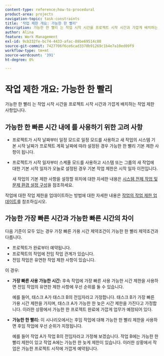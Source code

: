 ```yaml
---
content-type: reference;how-to-procedural
product-area: projects
navigation-topic: task-constraints
title: '작업 제한 개요: 가능한 한 빨리'
description: 가능한 한 빨리 는 작업 시작 시간을 프로젝트 시작 시간과 가깝게 배치하는 작업 제한 사항입니다.
author: Alina
feature: Work Management
exl-id: 9cb232fe-bc74-4433-afac-88be69514c88
source-git-commit: 7427706f6ce6cad3370b91269c1b4e7a10ed09f9
workflow-type: tm+mt
source-wordcount: '391'
ht-degree: 0%

---
```


# 작업 제한 개요: 가능한 한 빨리

가능한 한 빨리 는 작업 시작 시간을 프로젝트 시작 시간과 가깝게 배치하는 작업 제한 사항입니다.

## 가능한 한 빠른 시간 내에 를 사용하기 위한 고려 사항

* 프로젝트가 시작 날짜부터 일정 모드로 일정 모드를 사용하고 새 작업의 시스템 기본 시작 날짜가 프로젝트 계획 날짜에 따라 설정된 경우 가능한 한 빨리 기본 제한 사항이 됩니다.

* 프로젝트가 시작 일자부터 스케줄 모드를 사용하고 시스템 또는 그룹의 새 작업에 대한 기본 시작 일자가 오늘로 설정된 경우 기본 작업 제한은 시작 일자 이전입니다.

  새 작업의 기본 제한 사항을 설정할 위치에 대한 자세한 내용은 [시스템 전체 작업 및 문제 환경 설정 구성](../../../administration-and-setup/set-up-workfront/configure-system-defaults/set-task-issue-preferences.md)을 참조하세요.

작업에 대한 작업 제한을 업데이트하는 방법에 대한 자세한 내용은 [작업의 작업 제한 업데이트](../../../manage-work/tasks/task-constraints/update-task-constraint-of-task.md)를 참조하십시오.

<!--
<div data-mc-conditions="QuicksilverOrClassic.Draft mode">
<p>(NOTE: replaced with new article linked above) </p>
<p>To update the Task Constraint to As Soon As Possible: </p>
<ol>
<li value="1">Go to a task whose Task Constraint you want to update.</li>
<li value="2"> <p data-mc-conditions="QuicksilverOrClassic.Quicksilver">Click the <strong>More</strong> icon <img src="assets/qs-more-icon-on-an-object.png"> next to the task name, then click <strong>Edit</strong>.</p> </li>
<li value="3"> <p>In the <strong>Overview</strong> section, expand the <strong>Task Constraint</strong> drop-down menu.</p> </li>
<li value="4"> <p>Select <strong>As Soon As Possible</strong>.</p> </li>
<li value="5">Click <strong>Save Changes</strong>. </li>
</ol>
</div>
-->

## 가능한 가장 빠른 시간과 가능한 빠른 시간의 차이

<!--
<p data-mc-conditions="QuicksilverOrClassic.Draft mode">(NOTE: [! This section is duplicated in "Earliest Available Time"])&nbsp;</p>
-->

다음 기준이 모두 있는 경우 가장 빠른 가용 시간 제약조건이 가능한 한 빨리 제약조건과 다릅니다.

* 프로젝트가 완료부터 예약됩니다.
* 프로젝트의 작업에 전임 작업 관계가 있습니다.
* 전임 작업은 유연한 작업 제한 사항이 있습니다.

이 경우:

* **가장 빠른 사용 가능한 시간:** 후속 작업에 가장 빠른 사용 가능한 시간 제한을 사용하면 전임 작업의 유연한 제한 사항에 우선 순위를 둘 수 있습니다.

  예를 들어, 태스크 A가 태스크 B의 전임자라고 가정합니다. 태스크 B가 가장 빠른 가용 시간 제한을 가지며, 태스크 A가 가능한 한 늦은 시간 제한을 가진다고 가정합니다. 이러한 상황에서 가능한 한 프로젝트 완료에 가깝게 업무가 예정되어 있다.

* **가능한 한 빨리:** 이 시나리오에서는 후임 작업에 대해 가능한 한 빨리 제한을 사용하면 후임 작업에 우선 순위가 지정됩니다.

  예를 들어 작업 A가 작업 B의 전임자라고 가정해 보겠습니다. 작업 B에는 가능한 한 빨리 제한이 있고 작업 A에는 가능한 한 늦게 제한이 있습니다. 이러한 상황에서 작업은 가능한 프로젝트 시작에 가깝게 예약됩니다.
